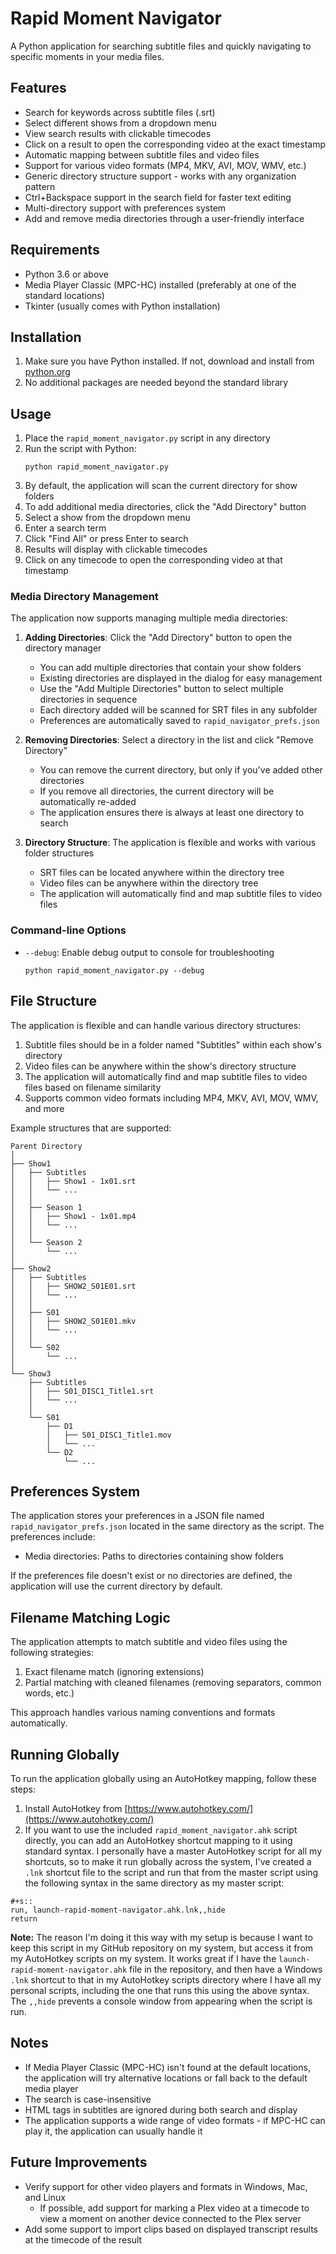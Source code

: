 # Rapid Moment Navigator

A Python application for searching subtitle files and quickly navigating to specific moments in your media files.

## Features

- Search for keywords across subtitle files (.srt)
- Select different shows from a dropdown menu
- View search results with clickable timecodes
- Click on a result to open the corresponding video at the exact timestamp
- Automatic mapping between subtitle files and video files
- Support for various video formats (MP4, MKV, AVI, MOV, WMV, etc.)
- Generic directory structure support - works with any organization pattern
- Ctrl+Backspace support in the search field for faster text editing
- Multi-directory support with preferences system
- Add and remove media directories through a user-friendly interface

## Requirements

- Python 3.6 or above
- Media Player Classic (MPC-HC) installed (preferably at one of the standard locations)
- Tkinter (usually comes with Python installation)

## Installation

1. Make sure you have Python installed. If not, download and install from [python.org](https://python.org)
2. No additional packages are needed beyond the standard library

## Usage

1. Place the `rapid_moment_navigator.py` script in any directory
2. Run the script with Python:
   ```
   python rapid_moment_navigator.py
   ```
3. By default, the application will scan the current directory for show folders
4. To add additional media directories, click the "Add Directory" button
5. Select a show from the dropdown menu
6. Enter a search term
7. Click "Find All" or press Enter to search
8. Results will display with clickable timecodes
9. Click on any timecode to open the corresponding video at that timestamp

### Media Directory Management

The application now supports managing multiple media directories:

1. **Adding Directories**: Click the "Add Directory" button to open the directory manager
   - You can add multiple directories that contain your show folders
   - Existing directories are displayed in the dialog for easy management
   - Use the "Add Multiple Directories" button to select multiple directories in sequence
   - Each directory added will be scanned for SRT files in any subfolder
   - Preferences are automatically saved to `rapid_navigator_prefs.json`

2. **Removing Directories**: Select a directory in the list and click "Remove Directory"
   - You can remove the current directory, but only if you've added other directories
   - If you remove all directories, the current directory will be automatically re-added
   - The application ensures there is always at least one directory to search

3. **Directory Structure**: The application is flexible and works with various folder structures
   - SRT files can be located anywhere within the directory tree
   - Video files can be anywhere within the directory tree
   - The application will automatically find and map subtitle files to video files

### Command-line Options

- `--debug`: Enable debug output to console for troubleshooting
   ```
   python rapid_moment_navigator.py --debug
   ```

## File Structure

The application is flexible and can handle various directory structures:

1. Subtitle files should be in a folder named "Subtitles" within each show's directory
2. Video files can be anywhere within the show's directory structure
3. The application will automatically find and map subtitle files to video files based on filename similarity
4. Supports common video formats including MP4, MKV, AVI, MOV, WMV, and more

Example structures that are supported:

```
Parent Directory
│
├── Show1
│   ├── Subtitles
│   │   ├── Show1 - 1x01.srt
│   │   └── ...
│   │
│   ├── Season 1
│   │   ├── Show1 - 1x01.mp4
│   │   └── ...
│   │
│   └── Season 2
│       └── ...
│
├── Show2
│   ├── Subtitles
│   │   ├── SHOW2_S01E01.srt
│   │   └── ...
│   │
│   ├── S01
│   │   ├── SHOW2_S01E01.mkv
│   │   └── ...
│   │
│   └── S02
│       └── ...
│
└── Show3
    ├── Subtitles
    │   ├── S01_DISC1_Title1.srt
    │   └── ...
    │
    └── S01
        ├── D1
        │   ├── S01_DISC1_Title1.mov
        │   └── ...
        └── D2
            └── ...
```

## Preferences System

The application stores your preferences in a JSON file named `rapid_navigator_prefs.json` located in the same directory as the script. The preferences include:

- Media directories: Paths to directories containing show folders

If the preferences file doesn't exist or no directories are defined, the application will use the current directory by default.

## Filename Matching Logic

The application attempts to match subtitle and video files using the following strategies:

1. Exact filename match (ignoring extensions)
2. Partial matching with cleaned filenames (removing separators, common words, etc.)

This approach handles various naming conventions and formats automatically.

## Running Globally

To run the application globally using an AutoHotkey mapping, follow these steps:

1. Install AutoHotkey from [https://www.autohotkey.com/](https://www.autohotkey.com/)
2. If you want to use the included `rapid_moment_navigator.ahk` script directly, you can add an AutoHotkey shortcut mapping to it using standard syntax. I personally have a master AutoHotkey script for all my shortcuts, so to make it run globally across the system, I've created a `.lnk` shortcut file to the script and run that from the master script using the following syntax in the same directory as my master script:

```
#+s::
run, launch-rapid-moment-navigator.ahk.lnk,,hide
return
```

**Note:** The reason I'm doing it this way with my setup is because I want to keep this script in my GitHub repository on my system, but access it from my AutoHotkey scripts on my system. It works great if I have the `launch-rapid-moment-navigator.ahk` file in the repository, and then have a Windows `.lnk` shortcut to that in my AutoHotkey scripts directory where I have all my personal scripts, including the one that runs this using the above syntax. The `,,hide` prevents a console window from appearing when the script is run.

## Notes

- If Media Player Classic (MPC-HC) isn't found at the default locations, the application will try alternative locations or fall back to the default media player
- The search is case-insensitive
- HTML tags in subtitles are ignored during both search and display
- The application supports a wide range of video formats - if MPC-HC can play it, the application can usually handle it 

## Future Improvements

- Verify support for other video players and formats in Windows, Mac, and Linux
   - If possible, add support for marking a Plex video at a timecode to view a moment on another device connected to the Plex server
- Add some support to import clips based on displayed transcript results at the timecode of the result